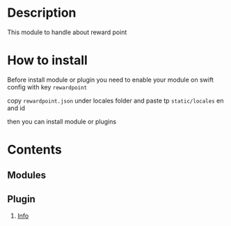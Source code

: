 # Description

This module to handle about reward point

# How to install

Before install module or plugin you need to  enable your module on swift config with key `rewardpoint`

copy `rewardpoint.json` under locales folder and paste tp `static/locales` en and id

then you can install module or plugins

# Contents

## Modules

## Plugin

1. [Info](plugins/info/readme.md)  
